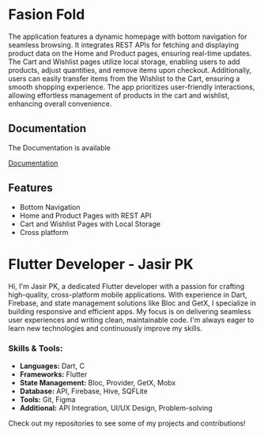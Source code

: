 
# Fasion Fold

The application features a dynamic homepage with bottom navigation for seamless browsing. It integrates REST APIs for fetching and displaying product data on the Home and Product pages, ensuring real-time updates. The Cart and Wishlist pages utilize local storage, enabling users to add products, adjust quantities, and remove items upon checkout. Additionally, users can easily transfer items from the Wishlist to the Cart, ensuring a smooth shopping experience. The app prioritizes user-friendly interactions, allowing effortless management of products in the cart and wishlist, enhancing overall convenience.


## Documentation
The Documentation is available

[Documentation](https://fakestoreapi.com/docs)


## Features

- Bottom Navigation
- Home and Product Pages with REST API
- Cart and Wishlist Pages with Local Storage
- Cross platform

# Flutter Developer - Jasir PK

Hi, I'm Jasir PK, a dedicated Flutter developer with a passion for crafting high-quality, cross-platform mobile applications. With experience in Dart, Firebase, and state management solutions like Bloc and GetX, I specialize in building responsive and efficient apps. My focus is on delivering seamless user experiences and writing clean, maintainable code. I'm always eager to learn new technologies and continuously improve my skills.

### Skills & Tools:
- **Languages:** Dart, C
- **Frameworks:** Flutter
- **State Management:** Bloc, Provider, GetX, Mobx
- **Database:** API, Firebase, Hive, SQFLite
- **Tools:** Git, Figma
- **Additional:** API Integration, UI/UX Design, Problem-solving

Check out my repositories to see some of my projects and contributions!
